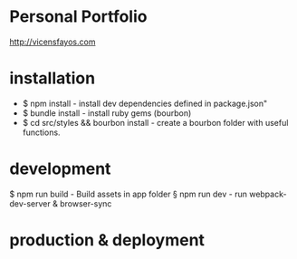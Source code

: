 # Personal Portfolio

http://vicensfayos.com

# installation

* $ npm install - install dev dependencies defined in package.json"
* $ bundle install - install ruby gems (bourbon)
* $ cd src/styles && bourbon install - create a bourbon folder with useful functions.

# development

$ npm run build - Build assets in app folder
§ npm run dev - run webpack-dev-server & browser-sync 

# production & deployment




